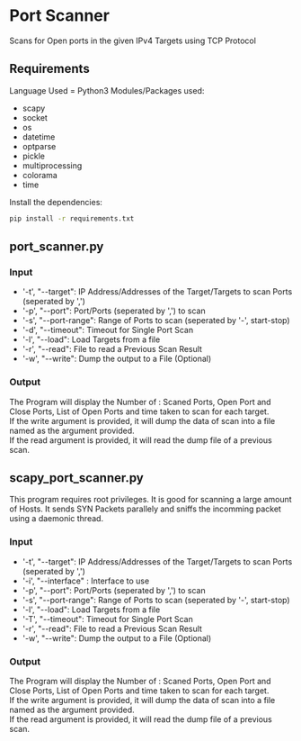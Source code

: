 # Port Scanner
Scans for Open ports in the given IPv4 Targets using TCP Protocol

## Requirements
Language Used = Python3
Modules/Packages used:
* scapy
* socket
* os
* datetime
* optparse
* pickle
* multiprocessing
* colorama
* time
<!-- -->
Install the dependencies:
```bash
pip install -r requirements.txt
```
## port_scanner.py
### Input
* '-t', "--target": IP Address/Addresses of the Target/Targets to scan Ports (seperated by ',')
* '-p', "--port": Port/Ports (seperated by ',') to scan
* '-s', "--port-range": Range of Ports to scan (seperated by '-', start-stop)
* '-d', "--timeout": Timeout for Single Port Scan
* '-l', "--load": Load Targets from a file
* '-r', "--read": File to read a Previous Scan Result
* '-w', "--write": Dump the output to a File (Optional)

### Output
The Program will display the Number of : Scaned Ports, Open Port and Close Ports, List of Open Ports and time taken to scan for each target. <br />
If the write argument is provided, it will dump the data of scan into a file named as the argument provided. <br />
If the read argument is provided, it will read the dump file of a previous scan.
## scapy_port_scanner.py
This program requires root privileges. It is good for scanning a large amount of Hosts. It sends SYN Packets parallely and sniffs the incomming packet using a daemonic thread.
### Input
* '-t', "--target": IP Address/Addresses of the Target/Targets to scan Ports (seperated by ',')
* '-i', "--interface" : Interface to use
* '-p', "--port": Port/Ports (seperated by ',') to scan
* '-s', "--port-range": Range of Ports to scan (seperated by '-', start-stop)
* '-l', "--load": Load Targets from a file
* '-T', "--timeout": Timeout for Single Port Scan
* '-r', "--read": File to read a Previous Scan Result
* '-w', "--write": Dump the output to a File (Optional)

### Output
The Program will display the Number of : Scaned Ports, Open Port and Close Ports, List of Open Ports and time taken to scan for each target. <br />
If the write argument is provided, it will dump the data of scan into a file named as the argument provided. <br />
If the read argument is provided, it will read the dump file of a previous scan.